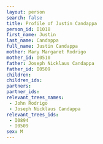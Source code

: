 ```yaml
---
layout: person
search: false
title: Profile of Justin Candappa
person_id: I1018
first_name: Justin
last_name: Candappa
full_name: Justin Candappa
mother: Mary Margaret Rodrigo
mother_id: I0510
father: Joseph Nicklaus Candappa
father_id: I0509
children:
children_ids:
partners:
partner_ids:
relevant_trees_names:
 - John Rodrigo
 - Joseph Nicklaus Candappa
relevant_trees_ids:
 - I0894
 - I0509
sex: M
---
```


